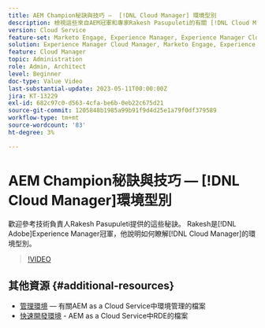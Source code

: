 ```yaml
---
title: AEM Champion秘訣與技巧 —  [!DNL Cloud Manager] 環境型別
description: 檢視這些來自AEM冠軍和專家Rakesh Pasupuleti的有關 [!DNL Cloud Manager]環境型別的提示。
version: Cloud Service
feature-set: Marketo Engage, Experience Manager, Experience Manager Cloud Manager
solution: Experience Manager Cloud Manager, Marketo Engage, Experience Manager Cloud Manager
feature: Cloud Manager
topic: Administration
role: Admin, Architect
level: Beginner
doc-type: Value Video
last-substantial-update: 2023-05-11T00:00:00Z
jira: KT-13229
exl-id: 682c97c0-d563-4cfa-be6b-0eb22c675d21
source-git-commit: 1205848b1985a99b91f9d4d25e1a79f0df379589
workflow-type: tm+mt
source-wordcount: '83'
ht-degree: 3%

---
```


# AEM Champion秘訣與技巧 — [!DNL Cloud Manager]環境型別

歡迎參考技術負責人Rakesh Pasupuleti提供的這些秘訣。 Rakesh是[!DNL Adobe]Experience Manager冠軍，他說明如何瞭解[!DNL Cloud Manager]的環境型別。

>[!VIDEO](https://video.tv.adobe.com/v/3419297?quality=12&learn=on)

## 其他資源 {#additional-resources}

* [管理環境](https://experienceleague.adobe.com/docs/experience-manager-cloud-service/content/implementing/using-cloud-manager/manage-environments.html) — 有關AEM as a Cloud Service中環境管理的檔案
* [快速開發環境](https://experienceleague.adobe.com/docs/experience-manager-cloud-service/content/implementing/developing/rapid-development-environments.html?lang=zh-Hant) - AEM as a Cloud Service中RDE的檔案
